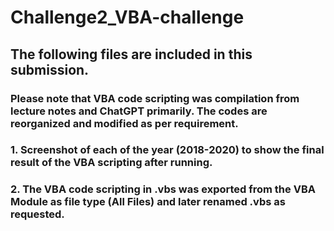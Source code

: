 # Challenge2_VBA-challenge
## The following files are included in this submission.

### Please note that VBA code scripting was compilation from lecture notes and ChatGPT primarily.  The codes are reorganized and modified as per requirement.
###
### 1. Screenshot of each of the year (2018-2020) to show the final result of the VBA scripting after running.
### 2. The VBA code scripting in .vbs was exported from the VBA Module as file type (All Files) and later renamed .vbs as requested.
